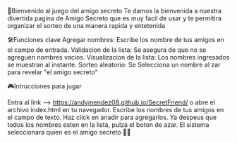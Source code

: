 🎉Bienvenido al juego del amigo secreto
Te damos la bienvenida a nuestra divertida pagina de Amigo Secreto que es muy facil de usar y te permitira organizar el sorteo de una manera rapida y entetenida

🛠️Funciones clave
Agregar nombres: Escribe los nombre de tus amigos en el campo de entrada.
Validacion de la lista: Se asegura de que no se agreguen nombres vacios.
Visualizacion de la lista: Los nombres ingresados se muestran al instante.
Sorteo aleatorio: Se Selecciona un nombre al zar para revelar "el amigo secreto"

🎮Intrucciones para jugar

Entra al link --> https://andymendez08.github.io/SecretFriend/
o abre el archivo index.html en tu navegador.
Escribe los nombres de tus amigos en el campo de texto.
Haz click en anadir para agregarlos.
Ya despeus que todos los nombres esten en la lista, pulza el boton de azar.
El sistema seleccionara quien es el amigo secreto 🙅‍♂️

